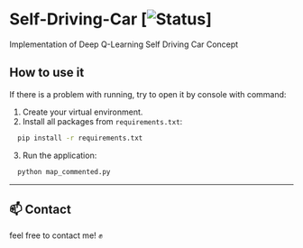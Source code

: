 # Self-Driving-Car [![Status](https://img.shields.io/badge/status-finished-brightgreen)]
Implementation of Deep Q-Learning Self Driving Car Concept


## How to use it
If there is a problem with running, try to open it by console with command:

1. Create your virtual environment.
2. Install all packages from `requirements.txt`:
```bash
  pip install -r requirements.txt
```
3. Run the application:
```bash
  python map_commented.py
```

___
## 📫 Contact 
feel free to contact me! ✊
